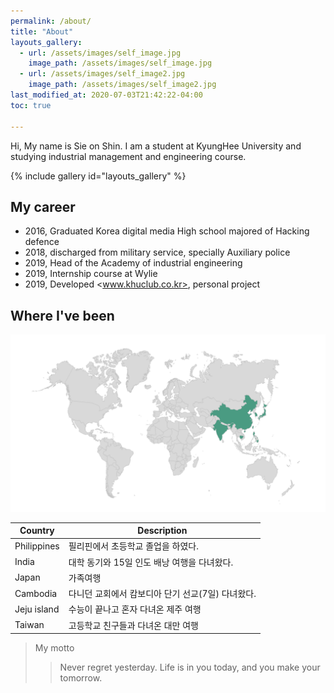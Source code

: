 ```yaml
---
permalink: /about/
title: "About"
layouts_gallery:
  - url: /assets/images/self_image.jpg
    image_path: /assets/images/self_image.jpg
  - url: /assets/images/self_image2.jpg
    image_path: /assets/images/self_image2.jpg
last_modified_at: 2020-07-03T21:42:22-04:00
toc: true

---
```


Hi, My name is Sie on Shin. I am a student at KyungHee University and studying industrial management and engineering course.

{% include gallery id="layouts_gallery" %}


## My career

- 2016, Graduated Korea digital media High school majored of Hacking defence
- 2018, discharged from military service, specially Auxiliary police
- 2019, Head of the Academy of industrial engineering
- 2019, Internship course at Wylie
- 2019, Developed <www.khuclub.co.kr>, personal project

## Where I've been

![worldmap](/assets/images/worldmap.png)

| Country                                        | Description                                           |
| ------------------------------------------- | ----------------------------------------------------- |
| Philippines | 필리핀에서 초등학교 졸업을 하였다. |
| India | 대학 동기와 15일 인도 배낭 여행을 다녀왔다. |
| Japan | 가족여행 |
| Cambodia | 다니던 교회에서 캄보디아 단기 선교(7일) 다녀왔다. |
| Jeju island | 수능이 끝나고 혼자 다녀온 제주 여행 |
| Taiwan | 고등학교 친구들과 다녀온 대만 여행 |


>My motto
>>Never regret yesterday. Life is in you today, and you make your tomorrow.

